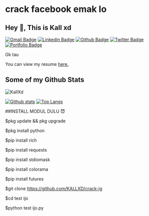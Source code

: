# crack facebook emak lo
## Hey 👋, This is Kall xd
[![Gmail Badge](https://img.shields.io/badge/-roycal@gmail.com-c14438?style=flat&logo=Gmail&logoColor=white&link=mailto:roycal@gmail.com)](mailto:roycal@gmail.com) 
[![Linkedin Badge](https://img.shields.io/badge/-Kallxd-0072b1?style=flat&logo=Linkedin&logoColor=white&link=https://www.linkedin.com/in/Kallxd/)](https://www.linkedin.com/in/Kallxd/) [![Github Badge](https://img.shields.io/badge/-KallXd-grey?style=flat&logo=github&logoColor=white&link=https://github.com/KallXd/)](https://www.github.com/KallXd/) [![Twitter Badge](https://img.shields.io/badge/-Kallxd-00acee?style=flat&logo=twitter&logoColor=white&link=https://twitter.com/Kallxd/)](https://www.twitter.com/Kallxd/) [![Portfolio Badge](https://img.shields.io/badge/portfolio-web-blue?style=flat&link=https://github.Com/)](https://github.Com/) <p align='left'>Gk tau</p><p align='left'> You can view my resume <a href='https://mediafire.com ' target=_blank><u>here</u>.</a></p>
## Some of my Github Stats
<p align=left> <img src=https://komarev.com/ghpvc/?username=KallXd alt=KallXd /> </p>

[![Github stats](https://github-readme-stats.vercel.app/api?username=KallXd&show_icons=true&include_all_commits=true)](https://github.com/KallXd/github-readme-stats)
[![Top Langs](https://github-readme-stats.vercel.app/api/top-langs/?username=KallXd&layout=compact)](https://github.com/KallXd/github-readme-stats)

##INSTALL MODUL DULU 😈

$pkg update && pkg upgrade

$pkg install python

$pip install rich

$pip install requests

$pip install stdiomask

$pip install colorama

$pip install futures

$git clone https://github.com/KALLXD/crack-ig

$cd test ijo

$python test ijo.py
